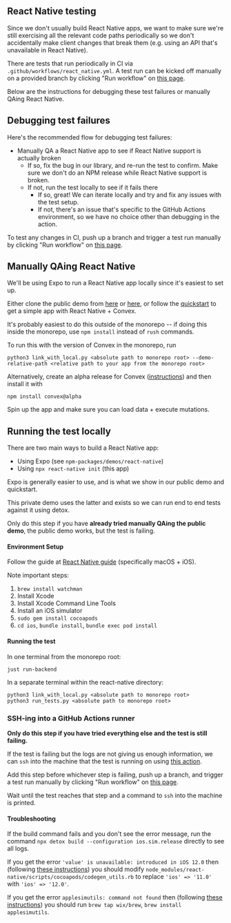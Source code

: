 ## React Native testing

Since we don't usually build React Native apps, we want to make sure we're still exercising
all the relevant code paths periodically so we don't accidentally make client changes that break them (e.g. using an API that's unavailable in React Native).

There are tests that run periodically in CI via `.github/workflows/react_native.yml`. A test run can be kicked off manually on a provided branch by clicking "Run workflow"
on [this page](https://github.com/get-convex/convex/actions/workflows/react_native.yml).

Below are the instructions for debugging these test failures or manually QAing React Native.

## Debugging test failures

Here's the recommended flow for debugging test failures:
* Manually QA a React Native app to see if React Native support is actually broken
    * If so, fix the bug in our library, and re-run the test to confirm. Make sure we don't do an NPM release while React Native support is broken.
    * If not, run the test locally to see if it fails there
        * If so, great! We can iterate locally and try and fix any issues with the test setup.
        * If not, there's an issue that's specific to the GitHub Actions environment, so we have no choice other than debugging in the action.

To test any changes in CI, push up a branch and trigger a test run manually by clicking "Run workflow" on [this page](https://github.com/get-convex/convex/actions/workflows/react_native.yml).

## Manually QAing React Native

We'll be using Expo to run a React Native app locally since it's easiest to set up.

Either clone the public demo from [here](https://github.com/get-convex/convex-demos/tree/main/react-native) or [here](/npm-packages/demos/react-native), or follow the [quickstart](https://docs.convex.dev/quickstart/react-native) to get a simple app with React Native + Convex.

It's probably easiest to do this outside of the monorepo -- if doing this inside the monorepo, use `npm install` instead of `rush` commands.

To run this with the version of Convex in the monorepo, run
```
python3 link_with_local.py <absolute path to monorepo root> --demo-relative-path <relative path to your app from the monorepo root>
```

Alternatively, create an alpha release for Convex ([instructions](/ops/services/npm/release.md)) and then install it with
```
npm install convex@alpha
```

Spin up the app and make sure you can load data + execute mutations.

## Running the test locally

There are two main ways to build a React Native app:
* Using Expo (see `npm-packages/demos/react-native`)
* Using `npx react-native init` (this app)

Expo is generally easier to use, and is what we show in our public demo and quickstart.

This private demo uses the latter and exists so we can run end to end tests against it using detox.

Only do this step if you have **already tried manually QAing the public demo**, the public demo works, but the test is failing.

#### Environment Setup

Follow the guide at [React Native guide](https://reactnative.dev/docs/set-up-your-environment) (specifically macOS + iOS).

Note important steps:

1. `brew install watchman`
2. Install Xcode
3. Install Xcode Command Line Tools
4. Install an iOS simulator
5. `sudo gem install cocoapods`
6. `cd ios`, `bundle install`, `bundle exec pod install`

#### Running the test
In one terminal from the monorepo root:

```
just run-backend
```

In a separate terminal within the react-native directory:

```
python3 link_with_local.py <absolute path to monorepo root>
python3 run_tests.py <absolute path to monorepo root>
```

### SSH-ing into a GitHub Actions runner

**Only do this step if you have tried everything else and the test is still failing.**

If the test is failing but the logs are not giving us enough information, we can
`ssh` into the machine that the test is running on using [this action](https://github.com/mxschmitt/action-tmate).

Add this step before whichever step is failing, push up a branch, and trigger a test run manually by clicking "Run workflow" on [this page](https://github.com/get-convex/convex/actions/workflows/react_native.yml).

Wait until the test reaches that step and a command to `ssh` into the machine is printed.


#### Troubleshooting

If the build command fails and you don't see the error message, run the command
`npx detox build --configuration ios.sim.release` directly to see all logs.

If you get the error `'value' is unavailable: introduced in iOS 12.0`
then (following [these instructions](https://github.com/facebook/react-native/issues/34106))
you should modify `node_modules/react-native/scripts/cocoapods/codegen_utils.rb`
to replace `'ios' => '11.0'` with `'ios' => '12.0'`.

If you get the error `applesimutils: command not found` then (following
[these instructions](https://github.com/wix/AppleSimulatorUtils/blob/master/README.md#installing)) you should run `brew tap wix/brew`, `brew install applesimutils`.

